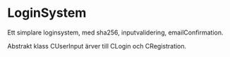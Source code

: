 # LoginSystem
Ett simplare loginsystem, med sha256, inputvalidering, emailConfirmation.

Abstrakt klass CUserInput ärver till CLogin och CRegistration.
